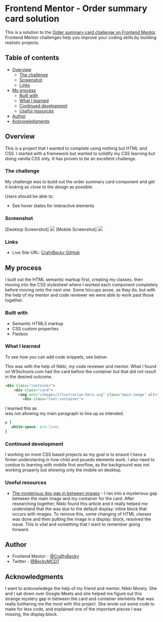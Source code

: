 # Frontend Mentor - Order summary card solution

This is a solution to the [Order summary card challenge on Frontend Mentor](https://www.frontendmentor.io/challenges/order-summary-component-QlPmajDUj). Frontend Mentor challenges help you improve your coding skills by building realistic projects. 

## Table of contents

- [Overview](#overview)
  - [The challenge](#the-challenge)
  - [Screenshot](#screenshot)
  - [Links](#links)
- [My process](#my-process)
  - [Built with](#built-with)
  - [What I learned](#what-i-learned)
  - [Continued development](#continued-development)
  - [Useful resources](#useful-resources)
- [Author](#author)
- [Acknowledgments](#acknowledgments)

## Overview

This is a project that I wanted to complete using nothing but HTML and CSS. I started with a framework but wanted to solidify my CSS learning but doing vanilla CSS only. It has proven to be an excellent challenge. 

### The challenge
My challenge was to build out the order summary card component and get it looking as close to the design as possible.

Users should be able to:

- See hover states for interactive elements

### Screenshot

[Desktop Screenshot] <img src="../../screenshots/summary.desktop.jpg">
[Mobile Screenshot] <img src="../../screenshots/summary.mobile.jpg">

### Links

- Live Site URL: [CrafyBecky GitHub](https://craftybecky.github.io/Order-Summary/)

## My process
  
I built out the HTML semantic markup first, creating my classes, then moving into the CSS stylesheet where I worked each component completely before moving onto the next one. Some hiccups arose, as they do, but with the help of my mentor and code reviewer we were able to work past those together. 

### Built with

- Semantic HTML5 markup
- CSS custom properties
- Flexbox

### What I learned

To see how you can add code snippets, see below:

This was with the help of Nikki, my code reviewer and mentor. What I found on W3schools.com had the card before the container but that did not 
result in the desired outcome.
```html
<div class="container">
    <div class="card">
      <img src="/images/illustration-hero.svg" class="main-image" alt="dancing to music">
        <div class="text-container">
```

I learned this as <br> was not allowing my main paragraph to line up as intended.
```css
p {
   white-space: pre-line;
}
```
### Continued development

I working on more CSS based projects as my goal is to ensure I have a firmer understaning in how child and psuedo elements work. I also need to contiue to learning with mobile first worflow, as the background was not working properly but showing only the mobile on desktop. 

### Useful resources

- [The mysterious 4px gap in between images](https://www.codeblocq.com/2016/09/The-mysterious-4px-gap-in-between-images/) - I ran into a mysterious gap between the main image and my container for the card. After researching together, Nikki found this article and it really helped me understand that the was due to the default display: inline block that occurs with images. To remove this, some changing of HTML classes was done and then putting the image in a display: block, resolved the issue. This is vital and something that I want to remember going forward.

## Author

- Frontend Mentor - [@CraftyBecky](https://www.frontendmentor.io/profile/CraftyBecky)
- Twitter - [@BeckyMCD7](https://www.twitter.com/BeckyMcD7)

## Acknowledgments

I want to acknowledege the help of my friend and mentor, Nikki Morely. She and I sat down over Google Meets and she helped me figure out this strange mystery gap in between the card and container elements that was really bothering me the most with this project. She wrote out some code to make for less code, and explained one of the important pieces I was missing, the display:block. 

